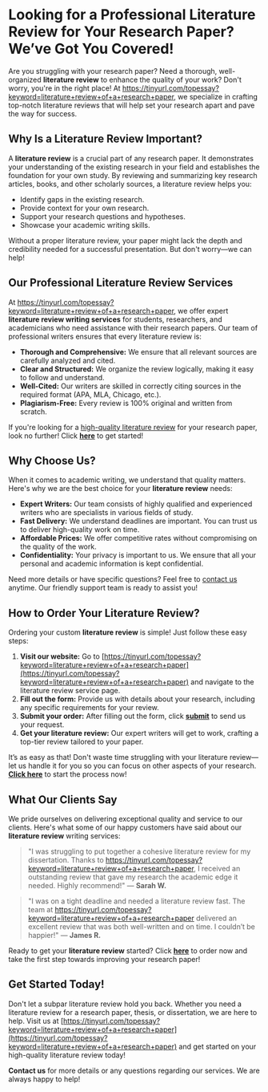 # Looking for a Professional Literature Review for Your Research Paper? We’ve Got You Covered!

Are you struggling with your research paper? Need a thorough, well-organized **literature review** to enhance the quality of your work? Don't worry, you're in the right place! At https://tinyurl.com/topessay?keyword=literature+review+of+a+research+paper, we specialize in crafting top-notch literature reviews that will help set your research apart and pave the way for success.

## Why Is a Literature Review Important?

A **literature review** is a crucial part of any research paper. It demonstrates your understanding of the existing research in your field and establishes the foundation for your own study. By reviewing and summarizing key research articles, books, and other scholarly sources, a literature review helps you:

- Identify gaps in the existing research.
- Provide context for your own research.
- Support your research questions and hypotheses.
- Showcase your academic writing skills.

Without a proper literature review, your paper might lack the depth and credibility needed for a successful presentation. But don't worry—we can help!

## Our Professional Literature Review Services

At https://tinyurl.com/topessay?keyword=literature+review+of+a+research+paper, we offer expert **literature review writing services** for students, researchers, and academicians who need assistance with their research papers. Our team of professional writers ensures that every literature review is:

- **Thorough and Comprehensive:** We ensure that all relevant sources are carefully analyzed and cited.
- **Clear and Structured:** We organize the review logically, making it easy to follow and understand.
- **Well-Cited:** Our writers are skilled in correctly citing sources in the required format (APA, MLA, Chicago, etc.).
- **Plagiarism-Free:** Every review is 100% original and written from scratch.

If you're looking for a [high-quality literature review](https://tinyurl.com/topessay?keyword=literature+review+of+a+research+paper) for your research paper, look no further! Click **[here](https://tinyurl.com/topessay?keyword=literature+review+of+a+research+paper)** to get started!

## Why Choose Us?

When it comes to academic writing, we understand that quality matters. Here's why we are the best choice for your **literature review** needs:

- **Expert Writers:** Our team consists of highly qualified and experienced writers who are specialists in various fields of study.
- **Fast Delivery:** We understand deadlines are important. You can trust us to deliver high-quality work on time.
- **Affordable Prices:** We offer competitive rates without compromising on the quality of the work.
- **Confidentiality:** Your privacy is important to us. We ensure that all your personal and academic information is kept confidential.

Need more details or have specific questions? Feel free to [contact us](https://tinyurl.com/topessay?keyword=literature+review+of+a+research+paper) anytime. Our friendly support team is ready to assist you!

## How to Order Your Literature Review?

Ordering your custom **literature review** is simple! Just follow these easy steps:

1. **Visit our website:** Go to [https://tinyurl.com/topessay?keyword=literature+review+of+a+research+paper](https://tinyurl.com/topessay?keyword=literature+review+of+a+research+paper) and navigate to the literature review service page.
2. **Fill out the form:** Provide us with details about your research, including any specific requirements for your review.
3. **Submit your order:** After filling out the form, click **[submit](https://tinyurl.com/topessay?keyword=literature+review+of+a+research+paper)** to send us your request.
4. **Get your literature review:** Our expert writers will get to work, crafting a top-tier review tailored to your paper.

It’s as easy as that! Don't waste time struggling with your literature review—let us handle it for you so you can focus on other aspects of your research. **[Click here](https://tinyurl.com/topessay?keyword=literature+review+of+a+research+paper)** to start the process now!

## What Our Clients Say

We pride ourselves on delivering exceptional quality and service to our clients. Here's what some of our happy customers have said about our **literature review** writing services:

> "I was struggling to put together a cohesive literature review for my dissertation. Thanks to https://tinyurl.com/topessay?keyword=literature+review+of+a+research+paper, I received an outstanding review that gave my research the academic edge it needed. Highly recommend!" — **Sarah W.**

> "I was on a tight deadline and needed a literature review fast. The team at https://tinyurl.com/topessay?keyword=literature+review+of+a+research+paper delivered an excellent review that was both well-written and on time. I couldn’t be happier!" — **James R.**

Ready to get your **literature review** started? Click **[here](https://tinyurl.com/topessay?keyword=literature+review+of+a+research+paper)** to order now and take the first step towards improving your research paper!

## Get Started Today!

Don't let a subpar literature review hold you back. Whether you need a literature review for a research paper, thesis, or dissertation, we are here to help. Visit us at [https://tinyurl.com/topessay?keyword=literature+review+of+a+research+paper](https://tinyurl.com/topessay?keyword=literature+review+of+a+research+paper) and get started on your high-quality literature review today!

**Contact us** for more details or any questions regarding our services. We are always happy to help!
